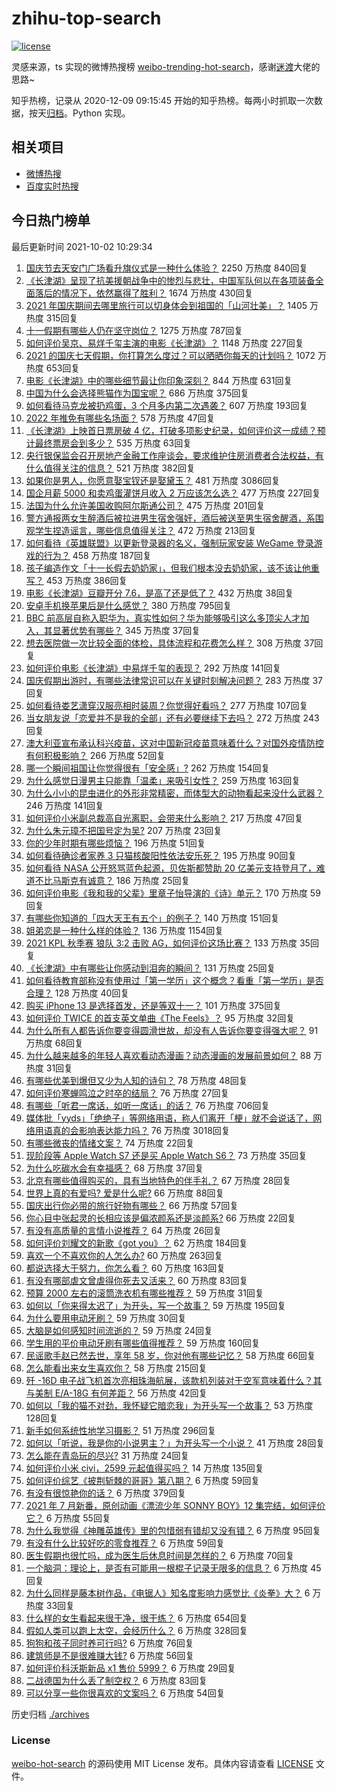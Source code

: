 # zhihu-top-search

[![license](https://img.shields.io/github/license/Arrackisarookie/zhihu-top-search)](https://github.com/Arrackisarookie/zhihu-top-search/blob/master/LICENSE)

灵感来源，ts 实现的微博热搜榜 [weibo-trending-hot-search](https://github.com/justjavac/weibo-trending-hot-search)，感谢[迷渡](https://github.com/justjavac)大佬的思路~

知乎热榜，记录从 2020-12-09 09:15:45 开始的知乎热榜。每两小时抓取一次数据，按天[归档](./archives)。Python 实现。

## 相关项目
+ [微博热搜](https://github.com/Arrackisarookie/weibo-hot-search)
+ [百度实时热搜](https://github.com/Arrackisarookie/baidu-hot-search)

## 今日热门榜单

<!-- Rank Begin -->

最后更新时间 2021-10-02 10:29:34

1. [国庆节去天安门广场看升旗仪式是一种什么体验？](https://www.zhihu.com/question/485008530) 2250 万热度 840回复
1. [《长津湖》呈现了抗美援朝战争中的惨烈与悲壮，中国军队何以在各项装备全面落后的情况下，依然赢得了胜利？](https://www.zhihu.com/question/489832711) 1674 万热度 430回复
1. [2021 年国庆期间去哪里旅行可以切身体会到祖国的「山河壮美」？](https://www.zhihu.com/question/485560551) 1405 万热度 315回复
1. [十一假期有哪些人仍在坚守岗位？](https://www.zhihu.com/question/489145028) 1275 万热度 787回复
1. [如何评价吴京、易烊千玺主演的电影《长津湖》？](https://www.zhihu.com/question/457460328) 1148 万热度 227回复
1. [2021 的国庆七天假期，你打算怎么度过？可以晒晒你每天的计划吗？](https://www.zhihu.com/question/489147712) 1072 万热度 653回复
1. [电影《长津湖》中的哪些细节最让你印象深刻？](https://www.zhihu.com/question/488769477) 844 万热度 631回复
1. [中国为什么会选择熊猫作为国宝呢？](https://www.zhihu.com/question/20432874) 686 万热度 375回复
1. [如何看待马克龙被扔鸡蛋，3 个月多内第二次遇袭？](https://www.zhihu.com/question/489388114) 607 万热度 193回复
1. [2022 年推免有哪些名场面？](https://www.zhihu.com/question/489093855) 578 万热度 47回复
1. [《长津湖》上映首日票房破 4 亿，打破多项影史纪录，如何评价这一成绩？预计最终票房会到多少？](https://www.zhihu.com/question/490123035) 535 万热度 63回复
1. [央行银保监会召开房地产金融工作座谈会，要求维护住房消费者合法权益，有什么值得关注的信息？](https://www.zhihu.com/question/489815944) 521 万热度 382回复
1. [如果你是男人，你愿意娶宝钗还是娶黛玉？](https://www.zhihu.com/question/325044144) 481 万热度 3086回复
1. [国企月薪  5000 和卖鸡蛋灌饼月收入 2 万应该怎么选？](https://www.zhihu.com/question/489234967) 477 万热度 227回复
1. [法国为什么允许美国收购阿尔斯通公司？](https://www.zhihu.com/question/411694570) 475 万热度 201回复
1. [警方通报两女生醉酒后被拉进男生宿舍强奸，酒后被送至男生宿舍醒酒，系围观学生捏造谣言，哪些信息值得关注？](https://www.zhihu.com/question/489676822) 472 万热度 213回复
1. [如何看待《英雄联盟》以更新登录器的名义，强制玩家安装 WeGame 登录游戏的行为？](https://www.zhihu.com/question/489272080) 458 万热度 187回复
1. [孩子编造作文「十一长假去奶奶家」，但我们根本没去奶奶家，该不该让他重写？](https://www.zhihu.com/question/489760728) 453 万热度 386回复
1. [电影《长津湖》豆瓣开分 7.6，是高了还是低了？](https://www.zhihu.com/question/490110582) 432 万热度 38回复
1. [安卓手机换苹果后是什么感觉？](https://www.zhihu.com/question/313732168) 380 万热度 795回复
1. [BBC 前高层自称入职华为，真实性如何？华为能够吸引这么多顶尖人才加入，其显著优势有哪些？](https://www.zhihu.com/question/490080888) 345 万热度 37回复
1. [想去医院做一次比较全面的体检，具体流程和花费怎么样？](https://www.zhihu.com/question/22714441) 308 万热度 37回复
1. [如何评价电影《长津湖》中易烊千玺的表现？](https://www.zhihu.com/question/489838802) 292 万热度 141回复
1. [国庆假期出游时，有哪些法律常识可以在关键时刻解决问题？](https://www.zhihu.com/question/489916544) 283 万热度 37回复
1. [如何看待娄艺潇穿汉服亮相时装周？你觉得好看吗？](https://www.zhihu.com/question/489390731) 277 万热度 107回复
1. [当女朋友说「恋爱并不是我的全部」还有必要继续下去吗？](https://www.zhihu.com/question/485949394) 272 万热度 243回复
1. [澳大利亚宣布承认科兴疫苗，这对中国新冠疫苗意味着什么？对国外疫情防控有何积极影响？](https://www.zhihu.com/question/490117833) 266 万热度 52回复
1. [哪一个瞬间祖国让你觉得很有「安全感」?](https://www.zhihu.com/question/489588735) 262 万热度 154回复
1. [为什么感觉日漫男主只能靠「温柔」来吸引女性？](https://www.zhihu.com/question/489140221) 259 万热度 163回复
1. [为什么小小的昆虫进化的外形非常精密，而体型大的动物看起来没什么武器？](https://www.zhihu.com/question/375814446) 246 万热度 141回复
1. [如何评价小米副总裁高自光离职，会带来什么影响？](https://www.zhihu.com/question/489982767) 217 万热度 47回复
1. [为什么朱元璋不把国号定为吴?](https://www.zhihu.com/question/464603475) 207 万热度 23回复
1. [你的少年时期有哪些烦恼？](https://www.zhihu.com/question/489963515) 196 万热度 51回复
1. [如何看待确诊者家养 3 只猫核酸阳性依法安乐死？](https://www.zhihu.com/question/489620327) 195 万热度 90回复
1. [如何看待 NASA 公开怒骂蓝色起源，贝佐斯都赞助 20 亿美元支持登月了，难道不比马斯克有诚意？](https://www.zhihu.com/question/490021871) 186 万热度 25回复
1. [如何评价电影《我和我的父辈》里章子怡导演的《诗》单元？](https://www.zhihu.com/question/489388380) 170 万热度 59回复
1. [有哪些你知道的「四大天王有五个」的例子？](https://www.zhihu.com/question/309766691) 140 万热度 151回复
1. [姐弟恋是一种什么样的体验？](https://www.zhihu.com/question/27471865) 136 万热度 1154回复
1. [2021 KPL 秋季赛 狼队 3:2 击败 AG，如何评价这场比赛？](https://www.zhihu.com/question/490206713) 133 万热度 35回复
1. [《长津湖》中有哪些让你感动到泪奔的瞬间？](https://www.zhihu.com/question/489855039) 131 万热度 25回复
1. [如何看待教育部称没有使用过「第一学历」这个概念？看重「第一学历」是否合理？](https://www.zhihu.com/question/490006523) 128 万热度 40回复
1. [购买 iPhone 13 是选择首发，还是等双十一？](https://www.zhihu.com/question/471858212) 101 万热度 375回复
1. [如何评价 TWICE 的首支英文单曲《The Feels》？](https://www.zhihu.com/question/490103527) 95 万热度 32回复
1. [为什么所有人都告诉你要变得圆滑世故，却没有人告诉你要变得强大呢？](https://www.zhihu.com/question/464360037) 91 万热度 68回复
1. [为什么越来越多的年轻人喜欢看动态漫画？动态漫画的发展前景如何？](https://www.zhihu.com/question/490021682) 88 万热度 31回复
1. [有哪些优美到爆但又少为人知的诗句？](https://www.zhihu.com/question/389609030) 78 万热度 48回复
1. [如何评价寒蝉鸣泣之时卒的结局？](https://www.zhihu.com/question/490057478) 76 万热度 27回复
1. [有哪些「听君一席话，如听一席话」的话？](https://www.zhihu.com/question/476429482) 76 万热度 706回复
1. [媒体批「yyds」「绝绝子」等网络用语，称人们离开「梗」就不会说话了，网络用语真的会影响表达能力吗？](https://www.zhihu.com/question/484057801) 76 万热度 3018回复
1. [有哪些微丧的情绪文案？](https://www.zhihu.com/question/481517252) 74 万热度 22回复
1. [现阶段等 Apple Watch S7 还是买 Apple Watch S6？](https://www.zhihu.com/question/485009554) 73 万热度 35回复
1. [为什么吃碳水会有幸福感？](https://www.zhihu.com/question/488939138) 68 万热度 37回复
1. [北京有哪些值得购买的，具有当地特色的伴手礼？](https://www.zhihu.com/question/54171895) 67 万热度 28回复
1. [世界上真的有爱吗? 爱是什么呢?](https://www.zhihu.com/question/490085179) 66 万热度 88回复
1. [国庆出行你必带的旅行好物有哪些？](https://www.zhihu.com/question/488509789) 66 万热度 57回复
1. [你心目中张起灵的长相应该是偏浓颜系还是淡颜系?](https://www.zhihu.com/question/488152634) 66 万热度 22回复
1. [有没有高质量的言情小说推荐？](https://www.zhihu.com/question/482779997) 64 万热度 26回复
1. [如何评价刘耀文的新歌《got you》？](https://www.zhihu.com/question/488402576) 62 万热度 184回复
1. [喜欢一个不喜欢你的人怎么办?](https://www.zhihu.com/question/486143456) 60 万热度 263回复
1. [都说选择大于努力，你怎么看？](https://www.zhihu.com/question/488379907) 60 万热度 163回复
1. [有没有哪部虐文曾虐得你死去又活来？](https://www.zhihu.com/question/484019797) 60 万热度 83回复
1. [预算 2000 左右的滚筒洗衣机有哪些推荐？](https://www.zhihu.com/question/477556730) 59 万热度 31回复
1. [如何以「你来得太迟了」为开头，写一个故事？](https://www.zhihu.com/question/481074232) 59 万热度 195回复
1. [为什么要用电动牙刷？](https://www.zhihu.com/question/290815525) 59 万热度 30回复
1. [大脑是如何感知时间流逝的？](https://www.zhihu.com/question/488307955) 59 万热度 24回复
1. [学生用的平价电动牙刷有哪些值得推荐？](https://www.zhihu.com/question/278959214) 59 万热度 160回复
1. [民谣歌手赵已然去世，享年 58 岁，你对他有哪些记忆？](https://www.zhihu.com/question/489976454) 58 万热度 66回复
1. [怎么能看出来女生喜欢你？](https://www.zhihu.com/question/453143428) 58 万热度 215回复
1. [歼 -16D 电子战飞机首次亮相珠海航展，该款机列装对于空军意味着什么？其与美制 E/A-18G 有何差距？](https://www.zhihu.com/question/489819319) 56 万热度 42回复
1. [如何以「我的猫不对劲，我怀疑它暗恋我」为开头写一个故事？](https://www.zhihu.com/question/435747865) 53 万热度 128回复
1. [新手如何系统性地学习摄影？](https://www.zhihu.com/question/36095338) 51 万热度 296回复
1. [如何以「听说，我是你的小说男主？」为开头写一个小说？](https://www.zhihu.com/question/488099382) 41 万热度 28回复
1. [怎么能在青岛玩的尽兴?](https://www.zhihu.com/question/450854317) 31 万热度 24回复
1. [如何评价小米 civi，2599 元起值得买吗？](https://www.zhihu.com/question/489325227) 14 万热度 135回复
1. [如何评价综艺《披荆斩棘的哥哥》第八期？](https://www.zhihu.com/question/488853001) 6 万热度 59回复
1. [有没有很惊艳你的话？](https://www.zhihu.com/question/431276841) 6 万热度 379回复
1. [2021 年 7 月新番，原创动画《漂流少年 SONNY BOY》12 集完结，如何评价它？](https://www.zhihu.com/question/490061209) 6 万热度 55回复
1. [为什么我觉得《神雕英雄传》里的包惜弱有错却又没有错？](https://www.zhihu.com/question/463857201) 6 万热度 95回复
1. [有没有什么比较好吃的零食推荐？](https://www.zhihu.com/question/470109085) 6 万热度 59回复
1. [医生假期也很忙吗，成为医生后休息时间是怎样的？](https://www.zhihu.com/question/379325298) 6 万热度 70回复
1. [一个脑洞：理论上，是否有可能用一根棍子记录无限多的信息？](https://www.zhihu.com/question/484949411) 6 万热度 45回复
1. [为什么同样是藤本树作品，《电锯人》知名度影响力感觉比《炎拳》大？](https://www.zhihu.com/question/477791301) 6 万热度 33回复
1. [什么样的女生看起来很干净，很干练？](https://www.zhihu.com/question/23796174) 6 万热度 654回复
1. [假如人类可以跑上太空，会经历什么？](https://www.zhihu.com/question/490037728) 6 万热度 328回复
1. [狗狗和孩子同时养可行吗?](https://www.zhihu.com/question/482888903) 6 万热度 76回复
1. [建筑师是不是很难赚大钱?](https://www.zhihu.com/question/478043426) 6 万热度 56回复
1. [如何评价科沃斯新品 x1 售价 5999？](https://www.zhihu.com/question/487136846) 6 万热度 29回复
1. [二战德国为什么丢了制空权？](https://www.zhihu.com/question/373586694) 6 万热度 83回复
1. [可以分享一些你很喜欢的文案吗？](https://www.zhihu.com/question/480030026) 6 万热度 54回复
<!-- Rank End -->

历史归档 [./archives](./archives)

### License

[weibo-hot-search](https://github.com/Arrackisarookie/zhihu-top-search) 的源码使用 MIT License 发布。具体内容请查看 [LICENSE](./LICENSE) 文件。
